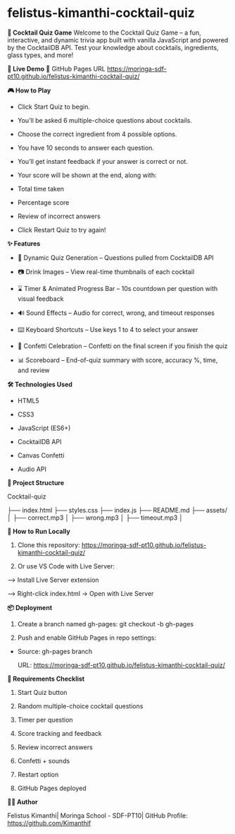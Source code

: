 # felistus-kimanthi-cocktail-quiz

**🧠 Cocktail Quiz Game**
Welcome to the Cocktail Quiz Game – a fun, interactive, and dynamic trivia app built with vanilla JavaScript and powered by the CocktailDB API. Test your knowledge about cocktails, ingredients, glass types, and more!

**🚀 Live Demo**
🔗 GitHub Pages URL
https://moringa-sdf-pt10.github.io/felistus-kimanthi-cocktail-quiz/

**🎮 How to Play**

- Click Start Quiz to begin.

- You’ll be asked 6 multiple-choice questions about cocktails.

- Choose the correct ingredient from 4 possible options.

- You have 10 seconds to answer each question.

- You’ll get instant feedback if your answer is correct or not.

- Your score will be shown at the end, along with:

- Total time taken

- Percentage score

- Review of incorrect answers

- Click Restart Quiz to try again!

**✨ Features**

- 🧠 Dynamic Quiz Generation – Questions pulled from CocktailDB API

- 📷 Drink Images – View real-time thumbnails of each cocktail

- ⌛ Timer & Animated Progress Bar – 10s countdown per question with visual feedback

- 🔊 Sound Effects – Audio for correct, wrong, and timeout responses

- ⌨️ Keyboard Shortcuts – Use keys 1 to 4 to select your answer

- 🎉 Confetti Celebration – Confetti on the final screen if you finish the quiz

- 📊 Scoreboard – End-of-quiz summary with score, accuracy %, time, and review

**🛠️ Technologies Used**

- HTML5

- CSS3

- JavaScript (ES6+)

- CocktailDB API

- Canvas Confetti

- Audio API

**📁 Project Structure**

Cocktail-quiz

├── index.html
├── styles.css
├── index.js
├── README.md
├── assets/
│ ├── correct.mp3
│ ├── wrong.mp3
│ ├── timeout.mp3
│

**🧪 How to Run Locally**

1. Clone this repository:
   https://moringa-sdf-pt10.github.io/felistus-kimanthi-cocktail-quiz/

2. Or use VS Code with Live Server:

--> Install Live Server extension

--> Right-click index.html → Open with Live Server

**📦 Deployment**

1. Create a branch named gh-pages:
   git checkout -b gh-pages

2. Push and enable GitHub Pages in repo settings:

- Source: gh-pages branch

  URL: https://moringa-sdf-pt10.github.io/felistus-kimanthi-cocktail-quiz/

**📘 Requirements Checklist**

1. Start Quiz button

2. Random multiple-choice cocktail questions

3. Timer per question

4. Score tracking and feedback

5. Review incorrect answers

6. Confetti + sounds

7. Restart option

8. GitHub Pages deployed

**🧑‍💻 Author**

Felistus Kimanthi|
Moringa School - SDF-PT10|
GitHub Profile: https://github.com/Kimanthif
